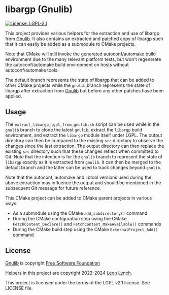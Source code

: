 libargp (Gnulib)
================

[![License: LGPL-2.1](https://img.shields.io/github/license/leonlynch/libargp)](https://www.gnu.org/licenses/old-licenses/lgpl-2.1.html)

This project provides various helpers for the extraction and use of libargp
from [Gnulib](https://www.gnu.org/software/gnulib/). It also contains an
extracted and patched copy of libargp such that it can easily be added as a
submodule to CMake projects.

Note that CMake will still invoke the generated autoconf/automake build
environment due to the many relevant platform tests, but won't regenerate the
autoconf/automake build environment on hosts without autoconf/automake tools.

The default branch represents the state of libargp that can be added to other
CMake projects while the `gnulib` branch represents the state of libargp after
extraction from [Gnulib](https://www.gnu.org/software/gnulib/) but before any
other patches have been applied.

Usage
-----

The `extract_libargp_lgpl_from_gnulib.sh` script can be used while in the
`gnulib` branch to clone the latest `gnulib`, extract the `libargp` build
environment, and extract the `libargp` module itself under LGPL. The output
directory can then be compared to the existing `src` directory to observe the
changes since the last extraction. The output directory can then replace the
existing `src` directory such that these changes reflect when committed to
Git. Note that the intention is for the `gnulib` branch to represent the state
of `libargp` exactly as it is extracted from `gnulib`. It can then be merged
to the default branch and the latter can be used to track changes beyond
`gnulib`.

Note that the autoconf, automake and libtool versions used during the above
extraction may influence the output and should be mentioned in the subsequent
Git message for future reference.

This CMake project can be added to CMake parent projects in various ways:
* As a submodule using the CMake `add_subdirectory()` command
* During the CMake configuration step using the CMake `FetchContent_Declare()`
  and `FetchContent_MakeAvailable()` commands
* During the CMake build step using the CMake `ExternalProject_Add()` command

License
-------

[Gnulib](https://www.gnu.org/software/gnulib/) is copyright [Free Software Foundation](https://www.fsf.org/)

Helpers in this project are copyright 2022-2024 [Leon Lynch](https://github.com/leonlynch).

This project is licensed under the terms of the LGPL v2.1 license. See LICENSE file.
